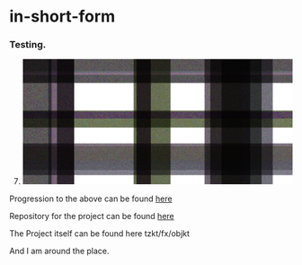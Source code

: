 # in-short-form

### Testing.

7. ![No. 7.](/Documentations/Documentation-obsidian/Gen-projects/Generated-images/7.png)

Progression to the above can be found [here](/Documentations/Documentation-obsidian/Gen-projects/history.md)

Repository for the project can be found [here](https://github.com/Que1i0n/in-short-form)

The Project itself can be found here tzkt/fx/objkt

And I am around the place.